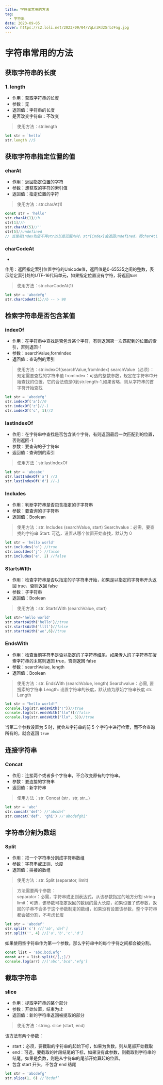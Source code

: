 ```yaml
---
title: 字符串常用的方法
tag:
  - 字符串
date: 2023-09-05
cover: https://s2.loli.net/2023/09/04/VqLnzRd2SrbJFag.jpg
---
```


# 字符串常用的方法

## 获取字符串的长度

### 1. length

- 作用：获取字符串的长度
- 参数：无
- 返回值：字符串的长度
- 是否改变字符串：不改变

> 使用方法：str.length

```JavaScript
let str = `hello`
str.length //5
```

## 获取字符串指定位置的值

### charAt

- 作用：返回指定位置的字符
- 参数：想获取的字符的索引值
- 返回值：指定位置的字符

> 使用方法：str.charAt(1)

```JavaScript
const str = 'hello'
str.charAt(1)//h
str[1]//h
str.charAt(5)//''
str[5]//undefined
// 当使用index取值不再str的长度范围内时，str[index]会返回undefined，而charAt(index)会返回空字符串，str[index]不兼容ie6-ie8，iacaAt(index)可以兼容
```

### charCodeAt

-

作用：返回指定索引位置字符的Unicode值，返回值是0-65535之间的整数，表示给定索引处的UTF-16代码单元，如果指定位置没有字符，将返回`NaN`

> 使用方法：str.charCodeAt(1)

```JavaScript
let str = 'abcdefg'
str.charCodeAt(1)//b -- > 98
```

## 检索字符串是否包含某值

### indexOf

- 作用：在字符串中查找是否包含某个字符，有则返回第一次匹配到的位置的索引，否则返回-1
- 参数：searchValue,formIndex
- 返回值：查询到的索引

> 使用方法：str.indexOf(searchValue,fromIndex)
> searchValue（必须）：规定需要查找的字符串值
> fromIndex：可选的整数参数，规定在字符串中开始查找的位置，它的合法值是0到str.length-1,如果省略，则从字符串的首字符开始查找

```JavaScript
let str = 'abcdefg'
str.indexOf('a')//0
str.indexOf('z')//-1
str.indexOf('c', 1)//2
```

### lastIndexOf

- 作用：在字符串中查找是否包含某个字符，有则返回最后一次匹配到的位置，否则返回-1
- 参数：要查询的子字符串
- 返回值：查询到的索引

> 使用方法：str.lastIndexOf

```javascript
let str = 'abcabc'
str.lastIndexOf('a') //3
str.lastIndexOf('d') //-1
```

### Includes

- 作用：判断字符串是否包含指定的子字符串
- 参数：要查询的子字符串
- 返回值：Boolean

> 使用方法：str. Includes (searchValue, start)
> Searchvalue：必需，要查找的字符串
> Start: 可选，设置从哪个位置开始查找，默认为 0

```javascript
let str = 'hello world'
str.includes('o') //true
str.inculdes('j') //false
str.includes('e', 2) //false
```

### StartsWIth

- 作用：检查字符串是否以指定的子字符串开始，如果是以指定的字符串开头返回 true，否则返回 false
- 参数：子字符串
- 返回值：Boolean

> 使用方法：str. StartsWith (searchValue, start)

```JavaScript
let str='hello world'
str.startsWith('hello')//true
str.startsWith('llll')//false
str.startsWith('wo',6)//true
```

### EndsWith

- 作用：检查当前字符串是否以指定的子字符串结尾，如果传入的子字符串在搜索字符串的末尾则返回 true，否则返回 false
- 参数：searchValue, length
- 返回值：Boolean

> 使用方法：str. EndsWith (searchValue, length)
> Searchvalue：必需, 要搜索的字符串
> Length: 设置字符串的长度，默认值为原始字符串长度 str. Length

```JavaScript
let str = "hello world!"
console.log(str.endsWith("!"))//true
console.log(str.endsWith("llo"))//false
console.log(str.endsWith("llo", 5))//true
```

当第二个参数设置为 5 时，就会从字符串的前 5 个字符中进行检索，而不会查询所有的，就会返回 `true`

## 连接字符串

### Concat

- 作用：连接两个或者多个字符串，不会改变原有的字符串。
- 参数：要连接的字符串
- 返回值：新字符串

> 使用方法：str. Concat (str，str, str...)

```javascript
let str = 'abc'
str.concat('def') //'abcdef'
str.concat('def', 'ghi') //'abcdefghi'
```

## 字符串分割为数组

### Split

- 作用：把一个字符串分割成字符串数组
- 参数：字符串或正则、长度
- 返回值：拼接的数组

> 使用方法：str. Split (separator, limit)

> 方法需要两个参数：  
> separator：必需，字符串或正则表达式，从该参数指定的地方分割 string
> limit：可选，该参数可指定返回的数组的最大长度，如果设置了该参数，返回的子串不会多于这个参数制定的数组，如果没有设置该参数，整个字符串都会被分割，不考虑长度

```js
let str = 'abcdef'
str.split('c') //['ab','def']
str.split('', 4) //['a','b','c','d']
```

如果使用空字符串作为第一个参数，那么字符串中的每个字符之间都会被分割。

```js
const list = 'abc,bcd;efg'
const arr = list.split(/[,;]/)
console.log(arr) //['abc','bcd','efg']
```

## 截取字符串

### slice

- 作用：提取字符串的某个部分
- 参数：开始位置，结束为止
- 返回值：新的字符串返回被提取的部分

> 使用方法：string. slice (start, end)

该方法有两个参数：

- start：必须，要截取的字符串的起始下标，如果为负数，则从尾部开始截取
- end：可选，要截取的片段结尾的下标，如果没有此参数，则截取到字符串的结尾。如果是负数，则是从字符串的尾部开始算起的位置。
- 包含 start 开头，不包含 end 结尾

```js
let str = 'abcdefg'
str.slice(1, 6) //‘bcdef’
```
